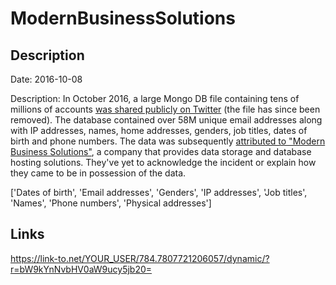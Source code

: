 # ModernBusinessSolutions

## Description

Date: 2016-10-08

Description:
In October 2016, a large Mongo DB file containing tens of millions of accounts <a href="https://twitter.com/0x2Taylor/status/784544208879292417" target="_blank" rel="noopener">was shared publicly on Twitter</a> (the file has since been removed). The database contained over 58M unique email addresses along with IP addresses, names, home addresses, genders, job titles, dates of birth and phone numbers. The data was subsequently <a href="http://news.softpedia.com/news/hacker-steals-58-million-user-records-from-data-storage-provider-509190.shtml" target="_blank" rel="noopener">attributed to &quot;Modern Business Solutions&quot;</a>, a company that provides data storage and database hosting solutions. They've yet to acknowledge the incident or explain how they came to be in possession of the data.


['Dates of birth', 'Email addresses', 'Genders', 'IP addresses', 'Job titles', 'Names', 'Phone numbers', 'Physical addresses']

## Links

https://link-to.net/YOUR_USER/784.7807721206057/dynamic/?r=bW9kYnNvbHV0aW9ucy5jb20=